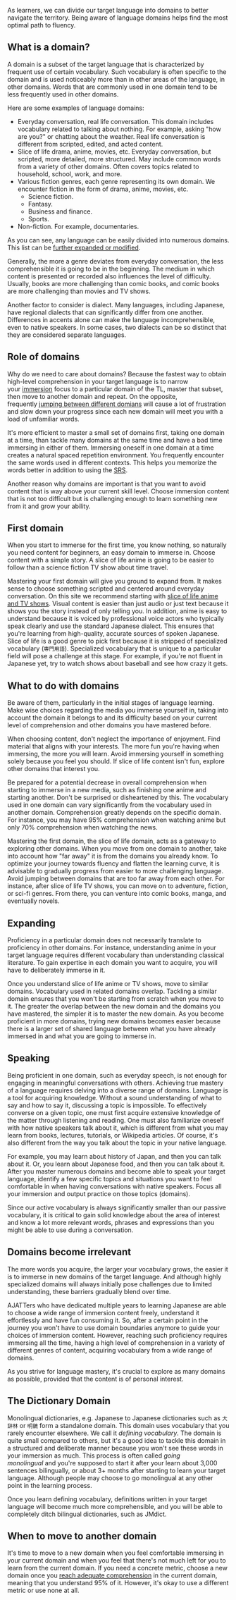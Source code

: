 As learners, we can divide our target language into domains to better navigate the territory. Being aware of language domains helps find the most optimal path to fluency.


## What is a domain?

A domain is a subset of the target language that is characterized by frequent use of certain vocabulary. Such vocabulary is often specific to the domain and is used noticeably more than in other areas of the language, in other domains. Words that are commonly used in one domain tend to be less frequently used in other domains.

Here are some examples of language domains:

-   Everyday conversation, real life conversation. This domain includes vocabulary related to talking about nothing. For example, asking "how are you?" or chatting about the weather. Real life conversation is different from scripted, edited, and acted content.
-   Slice of life drama, anime, movies, etc. Everyday conversation, but scripted, more detailed, more structured. May include common words from a variety of other domains. Often covers topics related to household, school, work, and more.
-   Various fiction genres, each genre representing its own domain. We encounter fiction in the form of drama, anime, movies, etc.
    -   Science fiction.
    -   Fantasy.
    -   Business and finance.
    -   Sports.
-   Non-fiction. For example, documentaries.

As you can see, any language can be easily divided into numerous domains. This list can be [further expanded or modified](https://tatsumoto.neocities.org/blog/how-broad-or-narrow-is-a-domain-of-language.html).

Generally, the more a genre deviates from everyday conversation, the less comprehensible it is going to be in the beginning. The medium in which content is presented or recorded also influences the level of difficulty. Usually, books are more challenging than comic books, and comic books are more challenging than movies and TV shows.

Another factor to consider is dialect. Many languages, including Japanese, have regional dialects that can significantly differ from one another. Differences in accents alone can make the language incomprehensible, even to native speakers. In some cases, two dialects can be so distinct that they are considered separate languages.

## Role of domains

Why do we need to care about domains? Because the fastest way to obtain high-level comprehension in your target language is to narrow your [immersion](https://tatsumoto.neocities.org/blog/whats-immersion.html) focus to a particular domain of the TL, master that subset, then move to another domain and repeat. On the opposite, frequently [jumping between different domians](https://tatsumoto.neocities.org/blog/is-it-more-efficient-to-stick-to-one-domain.html) will cause a lot of frustration and slow down your progress since each new domain will meet you with a load of unfamiliar words.

It's more efficient to master a small set of domains first, taking one domain at a time, than tackle many domains at the same time and have a bad time immersing in either of them. Immersing oneself in one domain at a time creates a natural spaced repetition environment. You frequently encounter the same words used in different contexts. This helps you memorize the words better in addition to using the [SRS](https://tatsumoto.neocities.org/blog/spaced-repetition.html).

Another reason why domains are important is that you want to avoid content that is way above your current skill level. Choose immersion content that is not too difficult but is challenging enough to learn something new from it and grow your ability.

## First domain

When you start to immerse for the first time, you know nothing, so naturally you need content for beginners, an easy domain to immerse in. Choose content with a simple story. A slice of life anime is going to be easier to follow than a science fiction TV show about time travel.

Mastering your first domain will give you ground to expand from. It makes sense to choose something scripted and centered around everyday conversation. On this site we recommend starting with [slice of life anime and TV shows](https://tatsumoto.neocities.org/blog/what-good-things-are-there-to-watch-for-a-complete-beginner.html). Visual content is easier than just audio or just text because it shows you the story instead of only telling you. In addition, anime is easy to understand because it is voiced by professional voice actors who typically speak clearly and use the standard Japanese dialect. This ensures that you're learning from high-quality, accurate sources of spoken Japanese. Slice of life is a good genre to pick first because it is stripped of specialized vocabulary (`専門用語`). Specialized vocabulary that is unique to a particular field will pose a challenge at this stage. For example, if you're not fluent in Japanese yet, try to watch shows about baseball and see how crazy it gets.

## What to do with domains

Be aware of them, particularly in the initial stages of language learning. Make wise choices regarding the media you immerse yourself in, taking into account the domain it belongs to and its difficulty based on your current level of comprehension and other domains you have mastered before.

When choosing content, don't neglect the importance of enjoyment. Find material that aligns with your interests. The more fun you're having when immersing, the more you will learn. Avoid immersing yourself in something solely because you feel you should. If slice of life content isn't fun, explore other domains that interest you.

Be prepared for a potential decrease in overall comprehension when starting to immerse in a new media, such as finishing one anime and starting another. Don't be surprised or disheartened by this. The vocabulary used in one domain can vary significantly from the vocabulary used in another domain. Comprehension greatly depends on the specific domain. For instance, you may have 95% comprehension when watching anime but only 70% comprehension when watching the news.

Mastering the first domain, the slice of life domain, acts as a gateway to exploring other domains. When you move from one domain to another, take into account how "far away" it is from the domains you already know. To optimize your journey towards fluency and flatten the learning curve, it is advisable to gradually progress from easier to more challenging language. Avoid jumping between domains that are too far away from each other. For instance, after slice of life TV shows, you can move on to adventure, fiction, or sci-fi genres. From there, you can venture into comic books, manga, and eventually novels.

## Expanding

Proficiency in a particular domain does not necessarily translate to proficiency in other domains. For instance, understanding anime in your target language requires different vocabulary than understanding classical literature. To gain expertise in each domain you want to acquire, you will have to deliberately immerse in it.

Once you understand slice of life anime or TV shows, move to similar domains. Vocabulary used in related domains overlap. Tackling a similar domain ensures that you won't be starting from scratch when you move to it. The greater the overlap between the new domain and the domains you have mastered, the simpler it is to master the new domain. As you become proficient in more domains, trying new domains becomes easier because there is a larger set of shared language between what you have already immersed in and what you are going to immerse in.

## Speaking

Being proficient in one domain, such as everyday speech, is not enough for engaging in meaningful conversations with others. Achieving true mastery of a language requires delving into a diverse range of domains. Language is a tool for acquiring knowledge. Without a sound understanding of what to say and how to say it, discussing a topic is impossible. To effectively converse on a given topic, one must first acquire extensive knowledge of the matter through listening and reading. One must also familiarize oneself with how native speakers talk about it, which is different from what you may learn from books, lectures, tutorials, or Wikipedia articles. Of course, it's also different from the way you talk about the topic in your native language.

For example, you may learn about history of Japan, and then you can talk about it. Or, you learn about Japanese food, and then you can talk about it. After you master numerous domains and become able to speak your target language, identify a few specific topics and situations you want to feel comfortable in when having conversations with native speakers. Focus all your immersion and output practice on those topics (domains).

Since our active vocabulary is always significantly smaller than our passive vocabulary, it is critical to gain solid knowledge about the area of interest and know a lot more relevant words, phrases and expressions than you might be able to use during a conversation.

## Domains become irrelevant

The more words you acquire, the larger your vocabulary grows, the easier it is to immerse in new domains of the target language. And although highly specialized domains will always initially pose challenges due to limited understanding, these barriers gradually blend over time.

AJATTers who have dedicated multiple years to learning Japanese are able to choose a wide range of immersion content freely, understand it effortlessly and have fun consuming it. So, after a certain point in the journey you won't have to use domain boundaries anymore to guide your choices of immersion content. However, reaching such proficiency requires immersing all the time, having a high level of comprehension in a variety of different genres of content, acquiring vocabulary from a wide range of domains.

As you strive for language mastery, it's crucial to explore as many domains as possible, provided that the content is of personal interest.

## The Dictionary Domain

Monolingual dictionaries, e.g. Japanese to Japanese dictionaries such as `大辞林` or `明鏡` form a standalone domain. This domain uses vocabulary that you rarely encounter elsewhere. We call it _defining vocabulary_. The domain is quite small compared to others, but it's a good idea to tackle this domain in a structured and deliberate manner because you won't see these words in your immersion as much. This process is often called _going monolingual_ and you're supposed to start it after your learn about 3,000 sentences bilingually, or about 3+ months after starting to learn your target language. Although people may choose to go monolingual at any other point in the learning process.

Once you learn defining vocabulary, definitions written in your target language will become much more comprehensible, and you will be able to completely ditch bilingual dictionaries, such as JMdict.

## When to move to another domain

It's time to move to a new domain when you feel comfortable immersing in your current domain and when you feel that there's not much left for you to learn from the current domain. If you need a concrete metric, choose a new domain once you [reach adequate comprehension](https://tatsumoto.neocities.org/blog/whats-fluency.html) in the current domain, meaning that you understand 95% of it. However, it's okay to use a different metric or use none at all.

